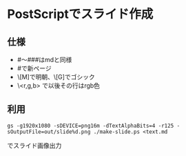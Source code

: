 # PostScriptでスライド作成

## 仕様

- \#〜\###はmdと同様
- \#で新ページ
- \\[M]で明朝、\\[G]でゴシック
- \\<r,g,b> で以後その行はrgb色

## 利用

```shell
gs -g1920x1080 -sDEVICE=png16m -dTextAlphaBits=4 -r125 -sOutputFile=out/slide%d.png ./make-slide.ps <text.md
```
でスライド画像出力
